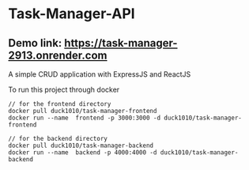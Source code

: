 # Task-Manager-API
## Demo link: https://task-manager-2913.onrender.com

A simple CRUD application with ExpressJS and ReactJS

To run this project through docker

```
// for the frontend directory
docker pull duck1010/task-manager-frontend 
docker run --name  frontend -p 3000:3000 -d duck1010/task-manager-frontend
```


```
// for the backend directory
docker pull duck1010/task-manager-backend 
docker run --name  backend -p 4000:4000 -d duck1010/task-manager-backend
```

